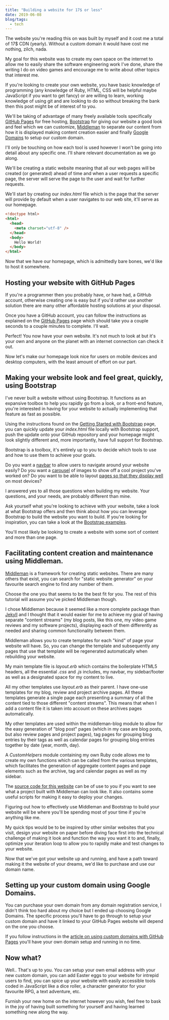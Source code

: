 ```yaml
---
title: "Building a website for 17$ or less"
date: 2019-06-08
blog/tags:
  - tech
---
```


The website you're reading this on was built by myself and it cost me a total of
17$ CDN (yearly). Without a custom domain it would have cost me nothing, zilch,
nada.

My goal for this website was to create my own space on the internet to allow me
to easily share the software engineering work I've done, share the writing I do
on video games and encourage me to write about other topics that interest me.

If you're looking to create your own website, you have basic knowledge of
programming (any knowledge of Ruby, HTML, CSS will be helpful maybe JavaScript
if you want to get fancy) or are willing to learn, working knowledge of using
git and are looking to do so without breaking the bank then this post might be
of interest of to you.

We'll be taking of advantage of many freely available tools specifically
[GitHub Pages](https://pages.github.com/) for free hosting,
[Bootstrap](https://getbootstrap.com/) for giving our website a good look and
feel which we can customize, [Middleman](https://middlemanapp.com/) to separate
our content from how it is displayed making content creation easier and finally
[Google Domains](https://domains.google/) to setup our custom domain.

I'll only be touching on how each tool is used however I won't be going into
detail about any specific one. I'll share relevant documentation as we go along.

We'll be creating a static website meaning that all our web pages will be
created (or generated) ahead of time and when a user requests a specific page,
the server will serve the page to the user and wait for further requests.

We'll start by creating our _index.html_ file which is the page that the server
will provide by default when a user navigates to our web site, it'll serve as
our homepage.

```html
<!doctype html>
<html>
  <head>
    <meta charset="utf-8" />
  </head>
  <body>
    Hello World!
  </body>
</html>
```

Now that we have our homepage, which is admittedly bare bones, we'd like to host
it somewhere.

## Hosting your website with GitHub Pages

If you're a programmer then you probably have, or have had, a GitHub account,
otherwise creating one is easy but if you'd rather use another solution there
are many other affordable hosting solutions at your disposal.

Once you have a GitHub account, you can follow the instructions as explained on
the [GitHub Pages](https://pages.github.com/) page which should take you a
couple seconds to a couple minutes to complete. I'll wait.

Perfect! You now have your own website. It's not much to look at but it's your
own and anyone on the planet with an internet connection can check it out.

Now let's make our homepage look nice for users on mobile devices and desktop
computers, with the least amount of effort on our part.

## Making your website look and feel great, quickly, using Bootstrap

I've never built a website without using Bootstrap. It functions as an expansive
toolbox to help you rapidly go from a look, or a front-end feature, you're
interested in having for your website to actually implementing that feature as
fast as possible.

Using the instructions found on the
[Getting Started with Bootstrap](https://getbootstrap.com/docs/4.3/getting-started/introduction/)
page, you can quickly update your _index.html_ file locally with Bootstrap
support, push the update onto your GitHub repository and your homepage might
look slightly different and, more importantly, have full support for Bootstrap.

Bootstrap is a toolbox, it's entirely up to you to decide which tools to use and
how to use them to achieve your goals.

Do you want a [navbar](https://getbootstrap.com/docs/4.0/components/navbar/) to
allow users to navigate around your website easily? Do you want a
[carousel](https://getbootstrap.com/docs/4.0/components/carousel/) of images to
show off a cool project you've worked on? Do you want to be able to layout
[pages so that they display well](https://getbootstrap.com/docs/4.0/layout/overview/)
on most devices?

I answered yes to all those questions when building my website. Your questions,
and your needs, are probably different than mine.

Ask yourself what you're looking to achieve with your website, take a look at
what Bootstrap offers and then think about how you can leverage Bootstrap to
build the website you want to build. If you're looking for inspiration, you can
take a look at the
[Bootstrap examples](https://getbootstrap.com/docs/4.0/examples/).

You'll most likely be looking to create a website with some sort of content and
more than one page.

## Facilitating content creation and maintenance using Middleman.

[Middleman](https://middlemanapp.com/) is a framework for creating static
websites. There are many others that exist, you can search for "static website
generator" on your favourite search engine to find any number of them.

Choose the one you that seems to be the best fit for you. The rest of this
tutorial will assume you've picked Middleman though.

I chose Middleman because it seemed like a more complete package than
[Jekyll](https://jekyllrb.com/) and I thought that it would easier for me to
achieve my goal of having separate "content streams" (my blog posts, like this
one, my video game reviews and my software projects), displaying each of them
differently as needed and sharing common functionality between them.

Middleman allows you to create templates for each "kind" of page your website
will have. So, you can change the template and subsequently any pages that use
that template will be regenerated automatically when rebuilding your website.

My main template file is _layout.erb_ which contains the boilerplate HTML5
headers, all the essential _.css_ and _.js_ includes, my navbar, my
sidebar/footer as well as a designated space for my content to live.

All my other templates use _layout.erb_ as their parent. I have one-use
templates for my blog, review and project archive pages. All these templates
generate a single page each presenting a summary of all the content tied to
those different "content streams". This means that when I add a content file it
is taken into account on these archives pages automatically.

My other templates are used within the middleman-blog module to allow for the
easy generation of "blog post" pages (which in my case are blog posts, but also
review pages and project pages), tag pages for grouping blog entries by their
tags as well as calendar pages for grouping blog entries together by date (year,
month, day).

A _CustomHelpers_ module containing my own Ruby code allows me to create my own
functions which can be called from the various templates, which facilitates the
generation of aggregate content pages and page elements such as the archive, tag
and calendar pages as well as my sidebar.

The
[source code for this website](https://github.com/strategineer/personal-website)
can be of use to you if you want to see what a project built with Middleman can
look like. It also contains some useful scripts for making it easy to deploy
your changes.

Figuring out how to effectively use Middleman and Bootstrap to build your
website will be where you'll be spending most of your time if you're anything
like me.

My quick tips would be to be inspired by other similar websites that you visit,
design your website on paper before diving face first into the technical
challenge of making it look and function the way you want it to and, finally,
optimize your iteration loop to allow you to rapidly make and test changes to
your website.

Now that we've got your website up and running, and have a path toward making it
the website of your dreams, we'd like to purchase and use our domain name.

## Setting up your custom domain using Google Domains.

You can purchase your own domain from any domain registration service, I didn't
think too hard about my choice but I ended up choosing Google Domains. The
specific process you'll have to go through to setup your custom domain and have
it linked to your GitHub Pages website will depend on the one you choose.

If you follow instructions in the
[article on using custom domains with GitHub Pages](https://help.github.com/en/articles/using-a-custom-domain-with-github-pages)
you'll have your own domain setup and running in no time.

## Now what?

Well.. That's up to you. You can setup your own email address with your new
custom domain, you can add Easter eggs to your website for intrepid users to
find, you can spice up your website with easily accessible tools coded in
JavaScript like a dice roller, a character generator for your favourite RPG, a
text adventure, etc.

Furnish your new home on the internet however you wish, feel free to bask in the
joy of having built something for yourself and having learned something new
along the way.

